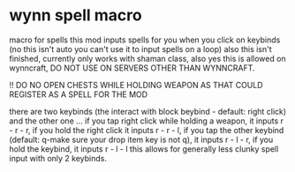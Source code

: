 # wynn spell macro

macro for spells
this mod inputs spells for you when you click on keybinds (no this isn't auto you can't use it to input spells on a loop) also this isn't finished, currently only works with shaman class, also yes this is allowed on wynncraft, DO NOT USE ON SERVERS OTHER THAN WYNNCRAFT.


!! DO NO OPEN CHESTS WHILE HOLDING WEAPON AS THAT COULD REGISTER AS A SPELL FOR THE MOD

there are two keybinds (the interact with block beybind - default: right click) and the other one ... if you tap right click while holding a weapon, it inputs r - r - r, if you hold the right click it inputs r - r - l, if you tap the other keybind (default: q-make sure your drop item key is not q), it inputs r - l - r, if you hold the keybind, it inputs r - l - l this allows for generally less clunky spell input with only 2 keybinds.
